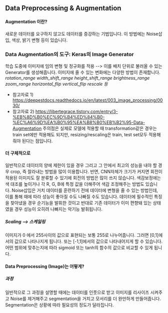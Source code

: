## Data Preprocessing & Augmentation

#### Augmentation 이란?
새로운 데이터를 요구하지 않고도 데이터를 증강하는 기법입니다. 이 방법에는 Noise삽입, 색상, 밝기 변형 등이 있습니다. 
### Data Augmentation의 도구: Keras의 Image Generator
학습 도중에 이미지에 임의 변형 및 정규화를 적용 --> 이를 배치 단위로 불러올 수 있는 Generator를 생성해줍니다. 
이미지에 줄 수 있는 변화에는 다양한 방법이 존재합니다. 
*rotation_range width_shift_range height_shift_range brightness_range zoom_range horizontal_flip vertical_flip rescale 등*
+ 참고자료 1) https://deepestdocs.readthedocs.io/en/latest/003_image_processing/0030/ 
+ 참고자료 2) https://libertegrace.tistory.com/entry/3-%EB%8D%B0%EC%9D%B4%ED%84%B0-%EC%A6%9D%EA%B0%95%EA%B8%B0%EB%B2%95-Data-Augmentation
주의점은 실제로 모델에 적용할 때 transformation같은 경우는 train set에만 적용해도 되지만, resizing/rescaling은 train, test set모두 적용해줘야 된다는 점입니다. 
#### 더 구체적으로
일반적으로 데이터의 양에 제한이 있을 경우 그리고 그 안에서 최고의 성능을 내야 할 경우 crop, 즉 잘라내는 방법을 많이 이용합니다. 
반면, CNN자체가 크기가 커지면 회전이 적용된 이미지도 잘 분류할 수 있기에 회전의 방법은 많이 쓰지 않습니다.
색감보정에는 색 대조를 높이거나 각 R, G, B에 특정 값을 더해주어 색감 조정해주는 방법도 있습니다.
Noise삽입은 거치 데이터를 훈련하기 전에 데이터에 변형을 줄 수 있는 방법인데, 이를 통해 때에 따라 성능이 좋아질 수도 나빠질 수도 있습니다. 
데이터에 필수적인 특징을 찾아냈을 경우 순기능을 발휘한 것이고
반대로 기존 데이터가 이미 편향돼 있는 상태였을 경우 성능이 오히려 나빠지는 악기능 발휘됩니다. 
 
##### Scaling --> 스케일링
이미지가 0 에서 255사이의 값으로 표현되는 보통 255로 나누어줍니다. 그러면 [0,1]에서의 값으로 나타나지게 됩니다. 또는 [-1,1]에서의 값으로 나타내어지게 할 수 있습니다. 어떤 범위에 맞추는지에 따라 sigmoid 또는 tanh의 함수의 값으로 비교할 수 있게 됩니다. 

#### Data Preprocessing (Image)는 어떻게?
##### 과정
일반적으로 그 과정을 설명할 때에는 
데이터를 인풋으로 받고 이미지를 리사이즈 시켜주고 Noise를 제거해주고 segmentation을 거치고 모서리를 더 완만하게 만들어줍니다.
Segmentation은 상황에 따라 필요성의 정도가 달라집니다. 
